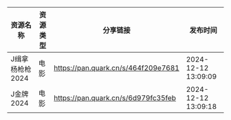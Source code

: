| 资源名称       | 资源类型 | 分享链接                                | 发布时间                |
| ---------- | ---- | ----------------------------------- | ------------------- |
| J缉拿杨枪枪2024 | 电影   | https://pan.quark.cn/s/464f209e7681 | 2024-12-12 13:09:09 |
| J金牌2024    | 电影   | https://pan.quark.cn/s/6d979fc35feb | 2024-12-12 13:09:18 |
